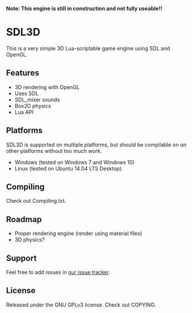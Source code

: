 **Note: This engine is still in construction and not fully useable!!**

SDL3D
========

This is a very simple 3D Lua-scriptable game engine using SDL and OpenGL.

Features
--------

- 3D rendering with OpenGL
- Uses SDL
- SDL_mixer sounds
- Box2D physics
- Lua API

Platforms
--------
SDL3D is supported on multiple platforms, but should be compilable on on other platforms without too much work.

- Windows (tested on Windows 7 and Windows 10)
- Linux (tested on Ubuntu 14.04 LTS Desktop)

Compiling
--------

Check out Compiling.txt.

Roadmap
--------

- Proper rendering engine (render using material files)
- 3D physics?

Support
--------

Feel free to add issues in [our issue tracker](https://github.com/fordcars/SDL3D/issues).

License
--------

Released under the GNU GPLv3 license. Check out COPYING.

